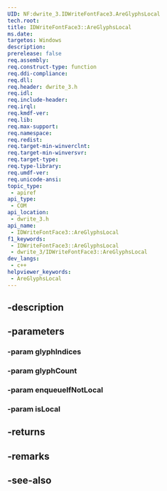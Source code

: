 ```yaml
---
UID: NF:dwrite_3.IDWriteFontFace3.AreGlyphsLocal
tech.root: 
title: IDWriteFontFace3::AreGlyphsLocal
ms.date: 
targetos: Windows
description: 
prerelease: false
req.assembly: 
req.construct-type: function
req.ddi-compliance: 
req.dll: 
req.header: dwrite_3.h
req.idl: 
req.include-header: 
req.irql: 
req.kmdf-ver: 
req.lib: 
req.max-support: 
req.namespace: 
req.redist: 
req.target-min-winverclnt: 
req.target-min-winversvr: 
req.target-type: 
req.type-library: 
req.umdf-ver: 
req.unicode-ansi: 
topic_type:
 - apiref
api_type:
 - COM
api_location:
 - dwrite_3.h
api_name:
 - IDWriteFontFace3::AreGlyphsLocal
f1_keywords:
 - IDWriteFontFace3::AreGlyphsLocal
 - dwrite_3/IDWriteFontFace3::AreGlyphsLocal
dev_langs:
 - c++
helpviewer_keywords:
 - AreGlyphsLocal
---
```


## -description

## -parameters

### -param glyphIndices

### -param glyphCount

### -param enqueueIfNotLocal

### -param isLocal

## -returns

## -remarks

## -see-also

